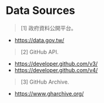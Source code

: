 # Data Sources #
> [1] 政府資料公開平台。
- https://data.gov.tw/
> [2] GitHub API.
- https://developer.github.com/v3/
- https://developer.github.com/v4/
> [3] GitHub Archive. 
- https://www.gharchive.org/
